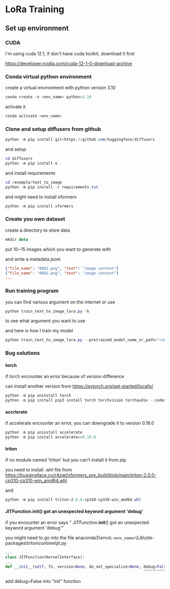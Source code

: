 # LoRa Training

## Set up environment

### CUDA

I'm using cuda 12.1, if don't have cuda toolkit, download it first

https://developer.nvidia.com/cuda-12-1-0-download-archive

### Conda virtual python environment

create a virtual environment with python version 3.10

```powershell
conda create -n <env_name> python=3.10
```

activate it

```powershell
conda activate <env_name>
```

### Clone and setup diffusers from github

```powershell
python -m pip install git+https://github.com/huggingface/diffusers
```

and setup

```powershell
cd diffusers
python -m pip install e .
```

and install requirements

```powershell
cd /example/text_to_image
python -m pip install -r requirements.txt
```

and might need to install xformers

```powershell
python -m pip install xformers
```

### Create you own dataset

create a directory to store data

```powershell
mkdir data
```

put 10~15 images which you want to generate with

and write a metadata.jsonl

```json
{"file_name": "0001.png", "text": "image content"}
{"file_name": "0002.png", "text": "image content"}
...
```

### Run training program

you can find various argument on the internet or use

```powershell
python train_text_to_image_lora.py -h
```

to see what argument you want to use

and here is how I train my model

```powershell
python train_text_to_image_lora.py --pretrained_model_name_or_path="runwayml/stable-diffusion-v1-5" --dataset_name="..\..\data\hamster" --dataloader_num_workers=0 --resolution=512 --center_crop --random_flip --train_batch_size=1 --gradient_accumulation_steps=4 --max_train_steps=240 --learning_rate=1e-04 --max_grad_norm=1 --lr_scheduler="cosine" --lr_warmup_steps=0 --output_dir="..\..\output" --report_to=wandb --use_8bit_adam --adam_beta1=0.9 --adam_weight_decay=1e-2 --validation_prompt="hamster" --seed=1337
```

### Bug solutions

#### torch

if torch encounter an error because of version difference

can install another version from https://pytorch.org/get-started/locally/

```powershell
python -m pip uninstall torch
python -m pip install pip3 install torch torchvision torchaudio --index-url https://download.pytorch.org/whl/cu121
```

#### accrlerate

if accelerate encounter an error, you can downgrade it to version 0.18.0

```powershell
python -m pip uninstall accelerate
python -m pip install accelerate==0.18.0
```

#### triton

if no module named 'triton' but you can't install it from pip

you need to install .whl file from https://huggingface.co/r4ziel/xformers_pre_built/blob/main/triton-2.0.0-cp310-cp310-win_amd64.whl

and

```powershell
python -m pip install triton-2.0.0-cp310-cp310-win_amd64.whl
```

#### JITFunction.__init__() got an unexpected keyword argument 'debug'

if you encounter an error says " JITFunction.__init__() got an unexpected keyword argument 'debug'"

you might need to go into the file anaconda3\envs\ `<env_name>`\Lib\site-packages\triton\runtime\jit.py

```python
...
class JITFunction(KernelInterface):
...
def __init__(self, fn, version=None, do_not_specialize=None, debug=False):
                                                             ^^^^^^^^^^^

```

add debug=False into "init" function
